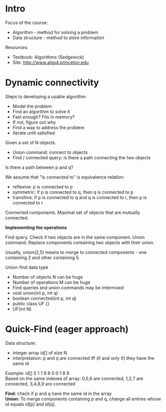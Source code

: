# Intro

Focus of the course:
- Algorithm - method for solving a problem
- Data structure - method to store information

Resources: 
- Textbook: Algorithms (Sedgewick)
- Site: http://www.algs4.princeton.edu

# Dynamic connectivity

Steps to developing a usable algorithm
- Model the problem
- Find an algorithm to solve it
- Fast enough? Fits in memory?
- If not, figure out why
- Find a way to address the problem
- Iterate until satisfied

Given a set of N objects.
- Union command: connect to objects
- Find / connected query: is there a path connecting the two objects

Is there a path between p and q? 

We assume that "is connected to" is equivalence relation:
- reflexive: p is connected to p
- symmetric: if p is connected to q, then q is connected to p
- transitive: if p is connected to q and q is connected to r, then p is connected to r

Connected components. Maximal set of objects that are mutually connected. 

**Implementing the operations**  

Find query. Check if two objects are in the same component.
Union command. Replace components containing two objects with their union.  

Usually, union(2,5) means to merge to connected components - one containing 2 and other containing 5. 

Union-find data type  
- Number of objects N can be huge
- Number of operations M can be huge
- Find queries and union commands may be intermixed
- void union(int p, int q)
- boolean connected(int p, int q)
- public class UF {}
- UF(int N)

# Quick-Find (eager approach)  

Data structure:
- integer array id[] of size N
- interpretation: p and q are connected iff (if and only if) they have the same id

Example:
id[] 0 1 1 8 8 0 0 1 8 8  
Based on the same indexes of array: 0,5,6 are connected, 1,2,7 are connected, 3,4,8,9 are connected
  
**Find:** check if p and q have the same id in the array  
**Union:** To merge components containing p and q, change all entries whose id equals id[p] and id[q].  




